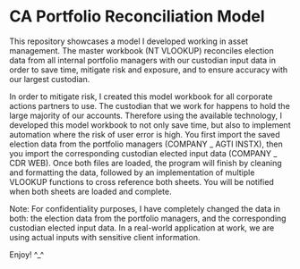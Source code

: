 # CA Portfolio Reconciliation Model
This repository showcases a model I developed working in asset management. The master workbook (NT VLOOKUP) reconciles election data from all internal portfolio managers with our custodian input data in order to save time, mitigate risk and exposure, and to ensure accuracy with our largest custodian.

In order to mitigate risk, I created this model workbook for all corporate actions partners to use. The custodian that we work for happens to hold the large majority of our accounts. Therefore using the available technology, I developed this model workbook to not only save time, but also to implement automation where the risk of user error is high. You first import the saved election data from the portfolio managers (COMPANY _ AGTI INSTX), then you import the corresponding custodian elected input data (COMPANY _ CDR WEB). Once both files are loaded, the program will finish by cleaning and formatting the data, followed by an implementation of multiple VLOOKUP functions to cross reference both sheets. You will be notified when both sheets are loaded and complete. 

Note: For confidentiality purposes, I have completely changed the data in both: the election data from the portfolio managers, and the corresponding custodian elected input data. In a real-world application at work, we are using actual inputs with sensitive client information.

Enjoy! ^_^
